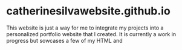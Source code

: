 # catherinesilvawebsite.github.io
This website is just a way for me to integrate my projects into a personalized portfolio website that I created. 
It is currently a work in progress but sowcases a few of my HTML and 
